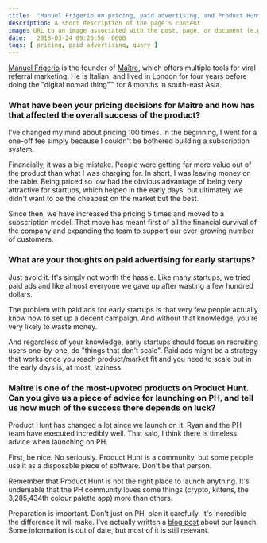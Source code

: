 ```yaml
---
title:  "Manuel Frigerio on pricing, paid advertising, and Product Hunt"
description: A short description of the page's content
image: URL to an image associated with the post, page, or document (e.g., /assets/page-pic.jpg)
date:   2018-03-24 09:26:56 -0600
tags: [ pricing, paid advertising, query ]
---
```


[Manuel Frigerio](https://manuel.friger.io/) is the founder of [Maître](https://maitreapp.co/), which offers multiple tools for viral referral marketing. He is Italian, and lived in London for four years before doing the "digital nomad thing"™ for 8 months in south-east Asia.

### What have been your pricing decisions for Maître and how has that affected the overall success of the product?

I've changed my mind about pricing 100 times. In the beginning, I went for a one-off fee simply because I couldn't be bothered building a subscription system.

Financially, it was a big mistake. People were getting far more value out of the product than what I was charging for. In short, I was leaving money on the table. Being priced so low had the obvious advantage of being very attractive for startups, which helped in the early days, but ultimately we didn't want to be the cheapest on the market but the best.

Since then, we have increased the pricing 5 times and moved to a subscription model. That move has meant first of all the financial survival of the company and expanding the team to support our ever-growing number of customers.

### What are your thoughts on paid advertising for early startups?

Just avoid it. It's simply not worth the hassle. Like many startups, we tried paid ads and like almost everyone we gave up after wasting a few hundred dollars.

The problem with paid ads for early startups is that very few people actually know how to set up a decent campaign. And without that knowledge, you're very likely to waste money.

And regardless of your knowledge, early startups should focus on recruiting users one-by-one, do "things that don't scale". Paid ads might be a strategy that works once you reach product/market fit and you need to scale but in the early days is, at most, laziness.

### Maître is one of the most-upvoted products on Product Hunt. Can you give us a piece of advice for launching on PH, and tell us how much of the success there depends on luck?

Product Hunt has changed a lot since we launch on it. Ryan and the PH team have executed incredibly well. That said, I think there is timeless advice when launching on PH.

First, be nice. No seriously. Product Hunt is a community, but some people use it as a disposable piece of software. Don't be that person.

Remember that Product Hunt is not the right place to launch anything. It's undeniable that the PH community loves some things (crypto, kittens, the 3,285,434th colour palette app) more than others.

Preparation is important. Don't just on PH, plan it carefully. It's incredible the difference it will make. I've actually written a [blog post](https://manuel.friger.io/blog/product-hunt) about our launch. Some information is out of date, but most of it is still relevant.